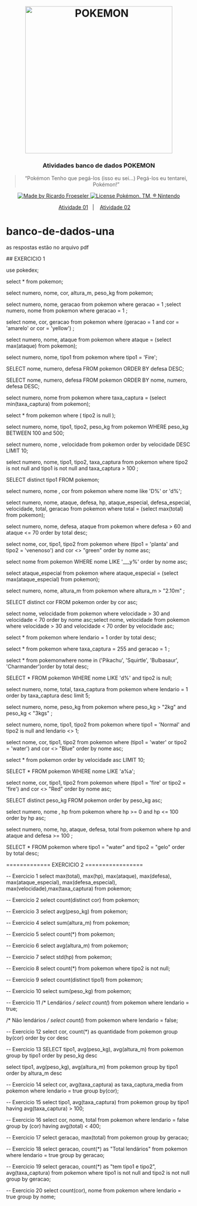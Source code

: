 <h1 align="center">
    <img alt="POKEMON" src="https://www.pngarts.com/files/4/Pokemon-Logo-PNG-Transparent-Image.png" width="400px" />
</h1>


<h3 align="center">
  Atividades banco de dados POKEMON
</h3>

<blockquote align="center">“Pokémon
Tenho que pegá-los (isso eu sei...)
Pegá-los eu tentarei,
Pokémon!”</blockquote>

<p align="center">

  <a href="pokemon.com">
    <img alt="Made by Ricardo Froeseler" src="https://img.shields.io/badge/made%20by-Ricardo Froeseler-%23F8952D">
  </a>
  <a href="pokemon.com">
    <img alt="License Pokémon. TM, ® Nintendo" src="https://img.shields.io/badge/-Pok%C3%A9mon.%20TM%2C%20%C2%AE%20Nintendo-yellow">
  </a>
</p>

<p align="center">
  <a href="#EXERCICIO 1">Atividade 01</a>&nbsp;&nbsp;&nbsp;|&nbsp;&nbsp;&nbsp;
  <a href="#rocket-sobre-o-desafio">Atividade 02</a>&nbsp;&nbsp;&nbsp;&nbsp;&nbsp;&nbsp;
</p>



# banco-de-dados-una
<P>as respostas estão no arquivo pdf<P> 
## EXERCICIO 1

use pokedex;

select * from pokemon;
	

select numero, nome, cor, altura_m, peso_kg from pokemon;
	

select numero, nome, geracao from pokemon where geracao = 1 ;select numero, nome from pokemon where geracao = 1 ;


select nome, cor, geracao  from pokemon where (geracao = 1 and cor = 'amarelo' or cor = 'yellow') ;


select numero, nome, ataque from pokemon where ataque = (select max(ataque) from pokemon);


select numero, nome, tipo1 from pokemon where tipo1 = 'Fire';
	

SELECT nome, numero, defesa FROM pokemon ORDER BY defesa DESC;


SELECT nome, numero, defesa FROM pokemon ORDER BY nome, numero, defesa DESC;


select numero, nome from pokemon where taxa_captura = (select min(taxa_captura) from pokemon);
	

select * from pokemon where ( tipo2 is null );
	

select numero, nome, tipo1, tipo2, peso_kg from pokemon WHERE peso_kg BETWEEN 100 and 500;
	

select  numero, nome , velocidade from pokemon order by  velocidade DESC LIMIT 10;
	

select numero, nome, tipo1, tipo2, taxa_captura from pokemon where tipo2 is not null and tipo1 is not null and taxa_captura > 100 ;
	

SELECT distinct tipo1 FROM pokemon;
	

select  numero, nome , cor from pokemon where nome like 'D%' or 'd%';
	
select numero, nome, ataque, defesa, hp, ataque_especial, defesa_especial, velocidade, total, geracao from pokemon where total = (select max(total) from pokemon);
	

select  numero, nome, defesa, ataque from pokemon where defesa > 60 and ataque <= 70 order by total desc;
	

select nome, cor, tipo1, tipo2 from pokemon where (tipo1 = 'planta' and tipo2 = 'venenoso') and cor <> "green" order by nome asc;
	

select nome from pokemon WHERE nome LIKE '___y%' order by nome asc;
	
select ataque_especial from pokemon where ataque_especial = (select max(ataque_especial) from pokemon);
	

select numero, nome, altura_m from pokemon where altura_m > "2.10m" ;
	

SELECT distinct cor  FROM pokemon order by cor asc;
	

select nome, velocidade from pokemon where velocidade > 30 and velocidade < 70 order by nome asc;select nome, velocidade from pokemon where velocidade > 30 and velocidade < 70 order by velocidade asc;
	

select * from pokemon where lendario = 1 order by total desc;
	

select * from pokemon where taxa_captura = 255 and geracao = 1 ;
	

select * from pokemonwhere nome in ('Pikachu', 'Squirtle', 'Bulbasaur', 'Charmander')order by total desc;
	

SELECT * FROM pokemon WHERE nome LIKE 'd%' and tipo2 is null;
	

select numero, nome, total, taxa_captura from pokemon where lendario = 1 order by taxa_captura desc limit 5;
	

select numero, nome, peso_kg from pokemon where peso_kg > "2kg" and peso_kg < "3kgs" ;

select numero, nome, tipo1, tipo2 from pokemon where tipo1 = 'Normal' and tipo2 is null and lendario <> 1;

select nome, cor, tipo1, tipo2 from pokemon where (tipo1 = 'water' or tipo2 = 'water') and cor <> "Blue" order by nome asc;
	

select * from pokemon order by  velocidade asc LIMIT 10;
	

 SELECT * FROM pokemon WHERE nome LIKE 'a%a';
	

select nome, cor, tipo1, tipo2 from pokemon where (tipo1 = 'fire' or tipo2 = 'fire') and cor <> "Red" order by nome asc;
	

SELECT distinct peso_kg FROM pokemon order by peso_kg asc;
	

select  numero, nome , hp from pokemon where hp >= 0 and hp <= 100 order by hp asc;
	

select numero, nome, hp, ataque, defesa, total from pokemon where  hp and ataque and defesa  >= 100 ;
	

SELECT * FROM pokemon where tipo1 = "water" and tipo2 = "gelo" order by total desc;

============= EXERCICIO 2 =================

-- Exercicio 1
select max(total), max(hp), max(ataque), 
max(defesa), max(ataque_especial), max(defesa_especial), 
max(velocidade),max(taxa_captura) from pokemon;

-- Exercicio 2
select count(distinct cor) from pokemon;

-- Exercicio 3
select avg(peso_kg) from pokemon;

-- Exercicio 4
select sum(altura_m) from pokemon;

-- Exercicio 5
select count(*) from pokemon;

-- Exercicio 6
select avg(altura_m) from pokemon;

-- Exercicio 7
select std(hp) from pokemon;

-- Exercicio 8
select count(*) from pokemon where tipo2 is not null;

-- Exercicio 9
select count(distinct tipo1) from pokemon;

-- Exercicio 10
select sum(peso_kg) from pokemon;

-- Exercicio 11
/* Lendários */
select count(*) from pokemon where lendario = true;

/* Não lendários */
select count(*) from pokemon where lendario = false;

-- Exercicio 12
select cor, count(*) as quantidade from pokemon
group by(cor) order by cor desc

-- Exercicio 13
SELECT tipo1, avg(peso_kg), avg(altura_m) from pokemon
group by tipo1 order by peso_kg desc

select tipo1, avg(peso_kg), avg(altura_m) from pokemon
group by tipo1 order by altura_m desc

-- Exercicio 14
select cor, avg(taxa_captura) as taxa_captura_media from pokemon
where lendario = true group by(cor);

-- Exercicio 15
select tipo1, avg(taxa_captura) from pokemon
group by tipo1 having avg(taxa_captura) > 100;

-- Exercicio 16
select cor, nome, total from pokemon where lendario = false
group by (cor) having avg(total) < 400;

-- Exercicio 17
select geracao, max(total) from pokemon
group by geracao;

-- Exercicio 18
select geracao, count(*) as "Total lendários" from pokemon where lendario = true
group by geracao;

-- Exercicio 19
select geracao, count(*) as "tem tipo1 e tipo2", avg(taxa_captura) from pokemon where tipo1 is not null and tipo2 is not null
group by geracao;

-- Exercicio 20
select count(cor), nome from pokemon where lendario = true
group by nome;
